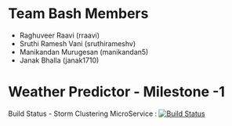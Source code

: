 Team Bash Members
==============================
* Raghuveer Raavi (rraavi) 
* Sruthi Ramesh Vani (sruthirameshv) 
* Manikandan Murugesan (manikandan5)
* Janak Bhalla (janak1710)

Weather Predictor - Milestone -1
==============================

Build Status - Storm Clustering MicroService  : [![Build Status](https://travis-ci.org/airavata-courses/TeamBash.svg?branch=feature%2Ffeature-5-storm-clustering)](https://travis-ci.org/airavata-courses/TeamBash)
